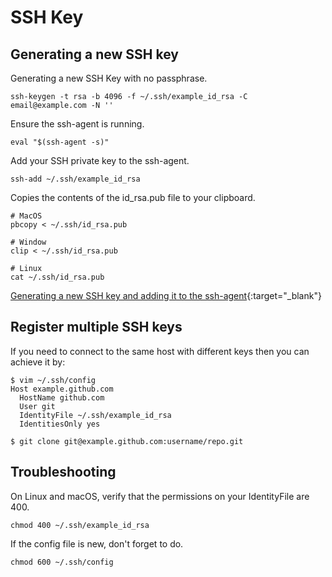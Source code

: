 # SSH Key

## Generating a new SSH key

Generating a new SSH Key with no passphrase.

```shell
ssh-keygen -t rsa -b 4096 -f ~/.ssh/example_id_rsa -C email@example.com -N ''
```

Ensure the ssh-agent is running.

```shell
eval "$(ssh-agent -s)"
```

Add your SSH private key to the ssh-agent.

```shell
ssh-add ~/.ssh/example_id_rsa
```

Copies the contents of the id_rsa.pub file to your clipboard.

```shell
# MacOS
pbcopy < ~/.ssh/id_rsa.pub

# Window
clip < ~/.ssh/id_rsa.pub

# Linux
cat ~/.ssh/id_rsa.pub
```

[Generating a new SSH key and adding it to the ssh-agent](https://docs.github.com/en/authentication/connecting-to-github-with-ssh/generating-a-new-ssh-key-and-adding-it-to-the-ssh-agent){:target="_blank"}

## Register multiple SSH keys

If you need to connect to the same host with different keys then you can achieve it by:

```shell
$ vim ~/.ssh/config
Host example.github.com
  HostName github.com
  User git
  IdentityFile ~/.ssh/example_id_rsa
  IdentitiesOnly yes

$ git clone git@example.github.com:username/repo.git
```

## Troubleshooting

On Linux and macOS, verify that the permissions on your IdentityFile are 400.

```shell
chmod 400 ~/.ssh/example_id_rsa
```

If the config file is new, don't forget to do.

```shell
chmod 600 ~/.ssh/config
```
